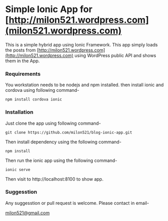 # Simple Ionic App for [http://milon521.wordpress.com](milon521.wordpress.com)

This is a simple hybrid app using Ionic Framework. This app simply loads the
posts from [http://milon521.wordpress.com](http://milon521.wordpress.com) using
WordPress public API and shows them in the App.

### Requirements

You workstation needs to be nodejs and npm installed. then install ionic and
cordova using following command-

```
npm install cordova ionic
```


### Installation

Just clone the app using following command-

```
git clone https://github.com/milon521/blog-ionic-app.git
```

Then install dependency using the following command-

```
npm install
```

Then run the ionic app using the following command-

```
ionic serve
```

Then visit to http://localhost:8100 to show app.

### Suggesstion

Any suggesstion or pull request is welcome. Please contact in email-

milon521@gmail.com
